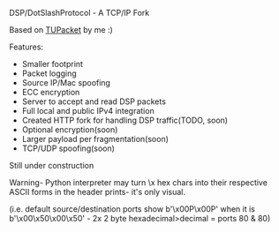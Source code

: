 DSP/DotSlashProtocol - A TCP/IP Fork

Based on [TUPacket](https://github.com/dotslashCosmic/TUPacket) by me :)

Features: 
- Smaller footprint
- Packet logging
- Source IP/Mac spoofing
- ECC encryption
- Server to accept and read DSP packets
- Full local and public IPv4 integration
- Created HTTP fork for handling DSP traffic(TODO, soon)
- Optional encryption(soon)
- Larger payload per fragmentation(soon)
- TCP/UDP spoofing(soon)

Still under construction

Warning- Python interpreter may turn \x hex chars into their respective ASCII forms in the header prints- it's only visual.

(i.e. default source/destination ports show b'\x00P\x00P' when it is b'\x00\x50\x00\x50' - 2x 2 byte hexadecimal>decimal = ports 80 & 80)

